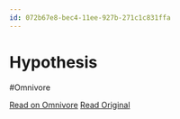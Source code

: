 ```yaml
---
id: 072b67e8-bec4-11ee-927b-271c1c831ffa
---
```


# Hypothesis
#Omnivore

[Read on Omnivore](https://omnivore.app/me/hypothesis-18d5610de40)
[Read Original](https://hypothes.is/a/YFaZVr7DEe6MIzOJQZoFLw)

